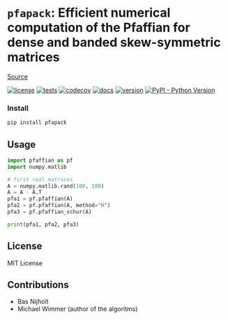 # `pfapack`: Efficient numerical computation of the Pfaffian for dense and banded skew-symmetric matrices

[Source](https://arxiv.org/abs/1102.3440)

[![license](https://img.shields.io/github/license/basnijholt/pfapack)](https://github.com/basnijholt/pfapack/blob/master/LICENSE)
[![tests](https://github.com/basnijholt/pfapack/workflows/tests/badge.svg)](https://github.com/basnijholt/pfapack/actions?query=workflow%3Atests)
[![codecov](https://img.shields.io/codecov/c/github/basnijholt/pfapack)](https://codecov.io/gh/basnijholt/pfapack)
[![docs](https://img.shields.io/readthedocs/pfapack)](https://pfapack.readthedocs.io)
[![version](https://img.shields.io/pypi/v/pfapack)](https://pypi.org/project/pfapack/)
[![PyPI - Python Version](https://img.shields.io/pypi/pyversions/pfapack)](https://pypi.org/project/pfapack/)

### Install
```bash
pip install pfapack
```

## Usage
```python
import pfaffian as pf
import numpy.matlib

# first real matrices
A = numpy.matlib.rand(100, 100)
A = A - A.T
pfa1 = pf.pfaffian(A)
pfa2 = pf.pfaffian(A, method="H")
pfa3 = pf.pfaffian_schur(A)

print(pfa1, pfa2, pfa3)
```

## License
MIT License

## Contributions
- Bas Nijholt
- Michael Wimmer (author of the algoritms)
